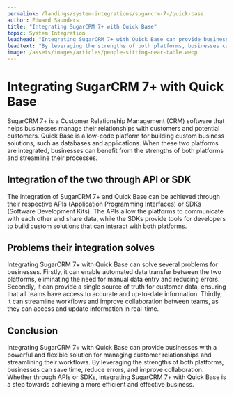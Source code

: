 ```yaml
---
permalink: /landings/system-integrations/sugarcrm-7-/quick-base
author: Edward Saunders
title: "Integrating SugarCRM 7+ with Quick Base"
topic: System Integration
leadhead: "Integrating SugarCRM 7+ with Quick Base can provide businesses with a powerful and flexible solution for managing customer relationships and streamlining their workflows"
leadtext: "By leveraging the strengths of both platforms, businesses can save time, reduce errors, and improve collaboration. Whether through APIs or SDKs, integrating SugarCRM 7+ with Quick Base is a step towards achieving a more efficient and effective business."
image: /assets/images/articles/people-sitting-near-table.webp
---
```

<div class="arttext">    <h1>Integrating SugarCRM 7+ with Quick Base</h1>
    <p>SugarCRM 7+ is a Customer Relationship Management (CRM) software that helps businesses manage their relationships with customers and potential customers. Quick Base is a low-code platform for building custom business solutions, such as databases and applications. When these two platforms are integrated, businesses can benefit from the strengths of both platforms and streamline their processes.</p>
    <h2>Integration of the two through API or SDK</h2>
    <p>The integration of SugarCRM 7+ and Quick Base can be achieved through their respective APIs (Application Programming Interfaces) or SDKs (Software Development Kits). The APIs allow the platforms to communicate with each other and share data, while the SDKs provide tools for developers to build custom solutions that can interact with both platforms. </p>
    <h2>Problems their integration solves</h2>
    <p> Integrating SugarCRM 7+ with Quick Base can solve several problems for businesses. Firstly, it can enable automated data transfer between the two platforms, eliminating the need for manual data entry and reducing errors. Secondly, it can provide a single source of truth for customer data, ensuring that all teams have access to accurate and up-to-date information. Thirdly, it can streamline workflows and improve collaboration between teams, as they can access and update information in real-time. </p>
    <h2>Conclusion</h2>
    <p>Integrating SugarCRM 7+ with Quick Base can provide businesses with a powerful and flexible solution for managing customer relationships and streamlining their workflows. By leveraging the strengths of both platforms, businesses can save time, reduce errors, and improve collaboration. Whether through APIs or SDKs, integrating SugarCRM 7+ with Quick Base is a step towards achieving a more efficient and effective business. </p>
</div>
